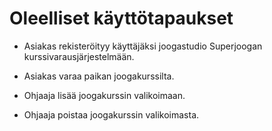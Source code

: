 # Oleelliset käyttötapaukset

* Asiakas rekisteröityy käyttäjäksi joogastudio Superjoogan kurssivarausjärjestelmään.

* Asiakas varaa paikan joogakurssilta.

* Ohjaaja lisää joogakurssin valikoimaan.

* Ohjaaja poistaa joogakurssin valikoimasta.
